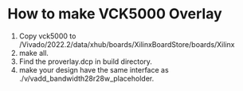<!--
Copyright (c) 2024 RapidStream Design Automation, Inc. and contributors.  All rights reserved.
The contributor(s) of this file has/have agreed to the RapidStream Contributor License Agreement.
-->

# How to make VCK5000 Overlay

1. Copy vck5000 to <your Vivado installation>/Vivado/2022.2/data/xhub/boards/XilinxBoardStore/boards/Xilinx
2. make all.
3. Find the proverlay.dcp in build directory.
4. make your design have the same interface as ./v/vadd_bandwidth28r28w_placeholder.
